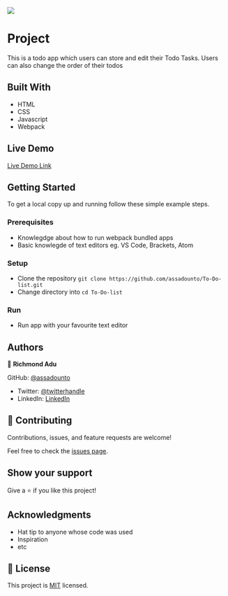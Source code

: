 ![](https://img.shields.io/badge/Microverse-blueviolet)

#  Project

 This is a todo app which users can store and edit their Todo Tasks. Users can also change the order of their todos

## Built With

- HTML 
- CSS 
- Javascript 
- Webpack

## Live Demo

[Live Demo Link](https://assadounto.github.io/To-Do-list/)


## Getting Started

To get a local copy up and running follow these simple example steps.

### Prerequisites

- Knowlegdge about how to run webpack bundled apps
- Basic knowlegde of text editors eg. VS Code, Brackets, Atom

### Setup

- Clone the repository  ```git clone https://github.com/assadounto/To-Do-list.git```
- Change directory into ```cd To-Do-list```

### Run
- Run app with your favourite text editor

## Authors

👤 **Richmond Adu**

GitHub: [@assadounto](https://github.com/assadounto)
- Twitter: [@twitterhandle](https://twitter.com/twitterhandle)
- LinkedIn: [LinkedIn](https://linkedin.com/in/linkedinhandle)

## 🤝 Contributing

Contributions, issues, and feature requests are welcome!

Feel free to check the [issues page](../../issues/).

## Show your support

Give a ⭐️ if you like this project!

## Acknowledgments

- Hat tip to anyone whose code was used
- Inspiration
- etc

## 📝 License

This project is [MIT](./MIT.md) licensed.
